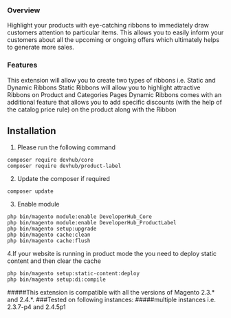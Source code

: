 ### Overview ###

Highlight your products with eye-catching ribbons to immediately draw customers attention to particular items. This allows you to easily inform your customers about all the upcoming or ongoing offers which ultimately helps to generate more sales.

### Features ###

This extension will allow you to create two types of ribbons i.e. Static and Dynamic Ribbons
Static Ribbons will allow you to highlight attractive Ribbons on Product and Categories Pages
Dynamic Ribbons comes with an additional feature that allows you to add specific discounts (with the help of the catalog price rule) on the product along with the Ribbon

## Installation

1. Please run the following command
```shell
composer require devhub/core
composer require devhub/product-label
```

2. Update the composer if required
```shell
composer update
```

3. Enable module
```shell
php bin/magento module:enable DeveloperHub_Core
php bin/magento module:enable DeveloperHub_ProductLabel
php bin/magento setup:upgrade
php bin/magento cache:clean
php bin/magento cache:flush
```
4.If your website is running in product mode the you need to deploy static content and
then clear the cache
```shell
php bin/magento setup:static-content:deploy
php bin/magento setup:di:compile
```



#####This extension is compatible with all the versions of Magento 2.3.* and 2.4.*.
###Tested on following instances:
#####multiple instances i.e. 2.3.7-p4 and 2.4.5p1
